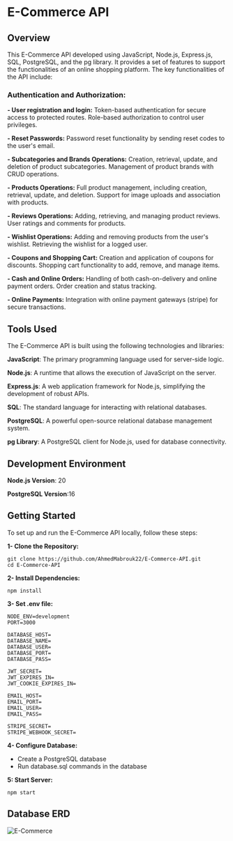 # E-Commerce API

## Overview

This E-Commerce API developed using JavaScript, Node.js, Express.js, SQL, PostgreSQL, and the pg library. It provides a set of features to support the functionalities of an online shopping platform. The key functionalities of the API include:

### Authentication and Authorization:

**- User registration and login:**
Token-based authentication for secure access to protected routes.
Role-based authorization to control user privileges.

**- Reset Passwords:**
Password reset functionality by sending reset codes to the user's email.

**- Subcategories and Brands Operations:**
Creation, retrieval, update, and deletion of product subcategories.
Management of product brands with CRUD operations.

**- Products Operations:**
Full product management, including creation, retrieval, update, and deletion.
Support for image uploads and association with products.

**- Reviews Operations:**
Adding, retrieving, and managing product reviews.
User ratings and comments for products.

**- Wishlist Operations:**
Adding and removing products from the user's wishlist.
Retrieving the wishlist for a logged user.

**- Coupons and Shopping Cart:**
Creation and application of coupons for discounts.
Shopping cart functionality to add, remove, and manage items.

**- Cash and Online Orders:**
Handling of both cash-on-delivery and online payment orders.
Order creation and status tracking.

**- Online Payments:**
Integration with online payment gateways (stripe) for secure transactions.

## Tools Used

The E-Commerce API is built using the following technologies and libraries:

**JavaScript**: The primary programming language used for server-side logic.

**Node.js**: A runtime that allows the execution of JavaScript on the server.

**Express.js**: A web application framework for Node.js, simplifying the development of robust APIs.

**SQL**: The standard language for interacting with relational databases.

**PostgreSQL**: A powerful open-source relational database management system.

**pg Library**: A PostgreSQL client for Node.js, used for database connectivity.

## Development Environment

**Node.js Version**: 20

**PostgreSQL Version**:16

## Getting Started

To set up and run the E-Commerce API locally, follow these steps:

**1- Clone the Repository:**

```
git clone https://github.com/AhmedMabrouk22/E-Commerce-API.git
cd E-Commerce-API
```

**2- Install Dependencies:**

```
npm install
```

**3- Set .env file:**

```
NODE_ENV=development
PORT=3000

DATABASE_HOST=
DATABASE_NAME=
DATABASE_USER=
DATABASE_PORT=
DATABASE_PASS=

JWT_SECRET=
JWT_EXPIRES_IN=
JWT_COOKIE_EXPIRES_IN=

EMAIL_HOST=
EMAIL_PORT=
EMAIL_USER=
EMAIL_PASS=

STRIPE_SECRET=
STRIPE_WEBHOOK_SECRET=
```

**4- Configure Database:**

- Create a PostgreSQL database
- Run database.sql commands in the database

**5: Start Server:**

```
npm start
```

## Database ERD

![E-Commerce](https://github.com/AhmedMabrouk22/Blog-API/assets/105928025/d0d23398-a05f-4539-b5c6-f0933ea60196)
